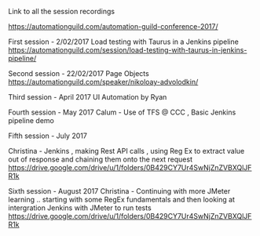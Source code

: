 
Link to all the session recordings

https://automationguild.com/automation-guild-conference-2017/

First session - 2/02/2017
Load testing with Taurus in a Jenkins pipeline
https://automationguild.com/session/load-testing-with-taurus-in-jenkins-pipeline/

Second session - 22/02/2017
Page Objects 
https://automationguild.com/speaker/nikoloay-advolodkin/

Third session - April 2017 
UI Automation by Ryan

Fourth session - May 2017 
Calum - Use of TFS @ CCC , Basic Jenkins pipeline demo

Fifth session - July 2017 

Christina - Jenkins , making Rest API calls , using Reg Ex to extract value out of response and chaining them onto the next request 
https://drive.google.com/drive/u/1/folders/0B429CY7Ur4SwNjZnZVBXQlJFR1k

Sixth session - August 2017 
Christina - Continuing with more JMeter learning .. starting with some RegEx fundamentals and then looking at intergration Jenkins with JMeter to run tests 
https://drive.google.com/drive/u/1/folders/0B429CY7Ur4SwNjZnZVBXQlJFR1k
